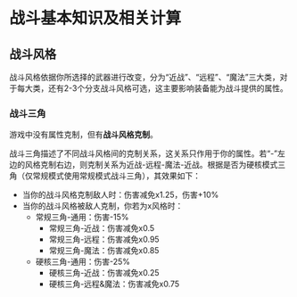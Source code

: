 # 战斗基本知识及相关计算
## 战斗风格
战斗风格依据你所选择的武器进行改变，分为“近战”、“远程”、“魔法”三大类，对于每大类，还有2-3个分支战斗风格可选，这主要影响装备能为战斗提供的属性。

### 战斗三角
游戏中没有属性克制，但有**战斗风格克制**。

战斗三角描述了不同战斗风格间的克制关系，这关系只作用于你的属性。若“-”左边的风格克制右边，则克制关系为近战-远程-魔法-近战。根据是否为硬核模式三角（仅常规模式使用常规模式战斗三角），其效果如下：
+ 当你的战斗风格克制敌人时：伤害减免x1.25，伤害+10%
+ 当你的战斗风格被敌人克制，你若为x风格时：
    - 常规三角-通用：伤害-15%
        * 常规三角-近战：伤害减免x0.5
        * 常规三角-远程：伤害减免x0.95
        * 常规三角-魔法：伤害减免x0.85
    - 硬核三角-通用：伤害-25%
        * 硬核三角-近战：伤害减免x0.25
        * 硬核三角-远程&魔法：伤害减免x0.75